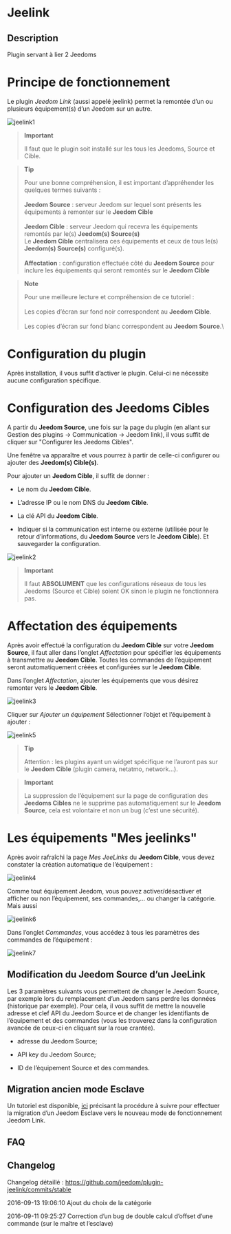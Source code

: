 Jeelink 
=======

Description 
-----------

Plugin servant à lier 2 Jeedoms

Principe de fonctionnement 
==========================

Le plugin *Jeedom Link* (aussi appelé jeelink) permet la remontée d’un
ou plusieurs équipement(s) d’un Jeedom sur un autre.

![jeelink1](../images/jeelink1.png)

> **Important**
>
> Il faut que le plugin soit installé sur les tous les Jeedoms, Source
> et Cible.

> **Tip**
>
> Pour une bonne compréhension, il est important d’appréhender les
> quelques termes suivants :\
> \
> **Jeedom Source** : serveur Jeedom sur lequel sont présents les
> équipements à remonter sur le **Jeedom Cible**\
> \
> **Jeedom Cible** : serveur Jeedom qui recevra les équipements remontés
> par le(s) **Jeedom(s) Source(s)**\
> Le **Jeedom Cible** centralisera ces équipements et ceux de tous le(s)
> **Jeedom(s) Source(s)** configuré(s).\
> \
> **Affectation** : configuration effectuée côté du **Jeedom Source**
> pour inclure les équipements qui seront remontés sur le **Jeedom
> Cible**

> **Note**
>
> Pour une meilleure lecture et compréhension de ce tutoriel :\
> \
> Les copies d’écran sur fond noir correspondent au **Jeedom Cible**.\
> \
> Les copies d’écran sur fond blanc correspondent au **Jeedom Source**.\

Configuration du plugin 
=======================

Après installation, il vous suffit d’activer le plugin. Celui-ci ne
nécessite aucune configuration spécifique.

Configuration des Jeedoms Cibles 
================================

A partir du **Jeedom Source**, une fois sur la page du plugin (en allant
sur Gestion des plugins → Communication → Jeedom link), il vous suffit
de cliquer sur "Configurer les Jeedoms Cibles".

Une fenêtre va apparaître et vous pourrez à partir de celle-ci
configurer ou ajouter des **Jeedom(s) Cible(s)**.

Pour ajouter un **Jeedom Cible**, il suffit de donner :

-   Le nom du **Jeedom Cible**.

-   L’adresse IP ou le nom DNS du **Jeedom Cible**.

-   La clé API du **Jeedom Cible**.

-   Indiquer si la communication est interne ou externe (utilisée pour
    le retour d’informations, du **Jeedom Source** vers le **Jeedom
    Cible**). Et sauvegarder la configuration.

![jeelink2](../images/jeelink2.png)

> **Important**
>
> Il faut **ABSOLUMENT** que les configurations réseaux de tous les
> Jeedoms (Source et Cible) soient OK sinon le plugin ne fonctionnera
> pas.

Affectation des équipements 
===========================

Après avoir effectué la configuration du **Jeedom Cible** sur votre
**Jeedom Source**, il faut aller dans l’onglet *Affectation* pour
spécifier les équipements à transmettre au **Jeedom Cible**. Toutes les
commandes de l’équipement seront automatiquement créées et configurées
sur le **Jeedom Cible**.

Dans l’onglet *Affectation*, ajouter les équipements que vous désirez
remonter vers le **Jeedom Cible**.

![jeelink3](../images/jeelink3.png)

Cliquer sur *Ajouter un équipement* Sélectionner l’objet et l’équipement
à ajouter :

![jeelink5](../images/jeelink5.png)

> **Tip**
>
> Attention : les plugins ayant un widget spécifique ne l’auront pas sur
> le **Jeedom Cible** (plugin camera, netatmo, network…​).

> **Important**
>
> La suppression de l’équipement sur la page de configuration des
> **Jeedoms Cibles** ne le supprime pas automatiquement sur le **Jeedom
> Source**, cela est volontaire et non un bug (c’est une sécurité).

Les équipements "Mes jeelinks" 
==============================

Après avoir rafraîchi la page *Mes JeeLinks* du **Jeedom Cible**, vous
devez constater la création automatique de l’équipement :

![jeelink4](../images/jeelink4.png)

Comme tout équipement Jeedom, vous pouvez activer/désactiver et afficher
ou non l’équipement, ses commandes,…​ ou changer la catégorie. Mais
aussi

![jeelink6](../images/jeelink6.png)

Dans l’onglet *Commandes*, vous accédez à tous les paramètres des
commandes de l’équipement :

![jeelink7](../images/jeelink7.png)

Modification du Jeedom Source d’un JeeLink 
------------------------------------------

Les 3 paramètres suivants vous permettent de changer le Jeedom Source,
par exemple lors du remplacement d’un Jeedom sans perdre les données
(historique par exemple). Pour cela, il vous suffit de mettre la
nouvelle adresse et clef API du Jeedom Source et de changer les
identifiants de l’équipement et des commandes (vous les trouverez dans
la configuration avancée de ceux-ci en cliquant sur la roue crantée).

-   adresse du Jeedom Source;

-   API key du Jeedom Source;

-   ID de l’équipement Source et des commandes.

Migration ancien mode Esclave 
-----------------------------

Un tutoriel est disponible,
[ici](https://jeedom.github.io/documentation/howto/fr_FR/jeelink.migration.html)
précisant la procédure à suivre pour effectuer la migration d’un Jeedom
Esclave vers le nouveau mode de fonctionnement Jeedom Link.

FAQ 
---

Changelog 
---------

Changelog détaillé :
<https://github.com/jeedom/plugin-jeelink/commits/stable>

2016-09-13 19:06:10 Ajout du choix de la catégorie

2016-09-11 09:25:27 Correction d’un bug de double calcul d’offset d’une
commande (sur le maître et l’esclave)
